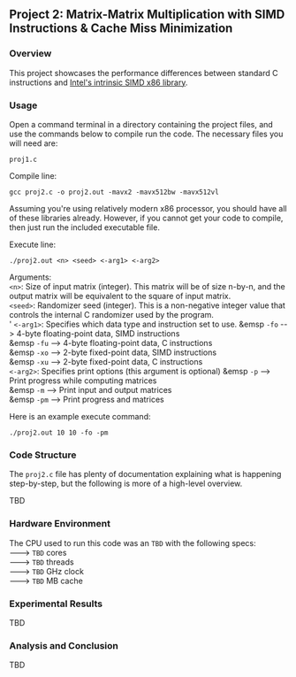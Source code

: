## Project 2: Matrix-Matrix Multiplication with SIMD Instructions & Cache Miss Minimization
### Overview
This project showcases the performance differences between standard C instructions and [Intel's intrinsic SIMD x86 library](https://www.intel.com/content/www/us/en/docs/intrinsics-guide/index.html).

### Usage
Open a command terminal in a directory containing the project files, and use the commands below to compile run the code. The necessary files you will need are:
```
proj1.c
``` 

Compile line:
```
gcc proj2.c -o proj2.out -mavx2 -mavx512bw -mavx512vl
```
Assuming you're using relatively modern x86 processor, you should have all of these libraries already. However, if you cannot get your code to compile, then just run the included executable file.

Execute line:
```
./proj2.out <n> <seed> <-arg1> <-arg2>
```
Arguments:<br>
`<n>`: Size of input matrix (integer). This matrix will be of size n-by-n, and the output matrix will be equivalent to the square of input matrix.<br>
`<seed>`: Randomizer seed (integer). This is a non-negative integer value that controls the internal C randomizer used by the program.<br>'
`<-arg1>`: Specifies which data type and instruction set to use.
&emsp `-fo` --> 4-byte floating-point data, SIMD instructions<br>
&emsp `-fu` --> 4-byte floating-point data, C instructions<br>
&emsp `-xo` --> 2-byte fixed-point data, SIMD instructions<br>
&emsp `-xu` --> 2-byte fixed-point data, C instructions<br>
`<-arg2>`: Specifies print options (this argument is optional)
&emsp `-p` --> Print progress while computing matrices<br>
&emsp `-m` --> Print input and output matrices<br>
&emsp `-pm` --> Print progress and matrices<br>

Here is an example execute command:
```
./proj2.out 10 10 -fo -pm
```

### Code Structure
The `proj2.c` file has plenty of documentation explaining what is happening step-by-step, but the following is more of a high-level overview.

TBD

### Hardware Environment
The CPU used to run this code was an `TBD` with the following specs: <br>
---> `TBD` cores <br>
---> `TBD` threads <br>
---> `TBD` GHz clock <br>
---> `TBD` MB cache <br>

### Experimental Results
TBD

### Analysis and Conclusion
TBD
